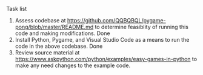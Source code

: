 Task list
1. Assess codebase at https://github.com/QQBQBQL/pygame-pong/blob/master/README.md to determine feasiblity of running this code and making modifications. Done
2. Install Python, Pygame, and Visual Studio Code as a means to run the code in the above codebase. Done
3. Review source material at https://www.askpython.com/python/examples/easy-games-in-python to make any need changes to the example code. 

